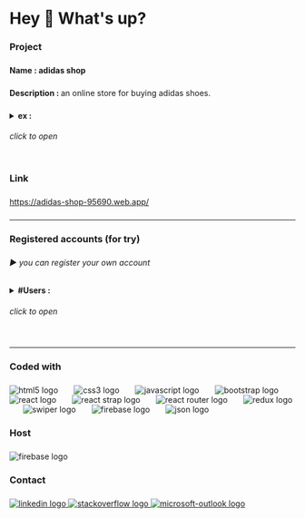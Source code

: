<h1 align="left">Hey 👋 What's up?</h1>

###

<h3 align="left">Project</h3>

###

<h4 align="left">Name : adidas shop</h4>

###

<p align="left"><b>Description : </b> an online store for buying adidas shoes.</p>

###

<details>
<summary>
<b align="left">ex :</b><h6>click to open</h6>
</summary>

<img src="./ex/1.PNG" width="400px">
<img src="./ex/2.PNG" width="400px"><br>
<img src="./ex/3.PNG" width="400px">
<img src="./ex/4.PNG" width="400px"><br>
<img src="./ex/5.PNG" width="400px">
<img src="./ex/6.PNG" width="400px"><br>
<img src="./ex/7.PNG" width="400px">
<img src="./ex/8.PNG" width="400px"><br>
<img src="./ex/9.PNG" width="265px">
<img src="./ex/10.PNG" width="265px">
<img src="./ex/11.PNG" width="265px"><br>
<img src="./ex/12.PNG" width="800px"><br>
<img src="./ex/13.PNG" width="400px">
<img src="./ex/14.PNG" width="400px"><br>
<img src="./ex/15.PNG" width="400px">
<img src="./ex/16.PNG" width="400px"><br>

</details>

###

<h3 align="left">Link</h3>

###

<a href="https://adidas-shop-95690.web.app/">https://adidas-shop-95690.web.app/</a>

###

<hr/>

###

<h3 align="left">Registered accounts (for try)</h3>

###

<h6 align="left">▶ you can register your own account</h6>

###
<p align="left">
<details>
<summary><b>#Users : </b><h6>click to open</h6></Summary>
<br>johndoe123@gmail.com<br>assassD1<br><br>randomuser456@outlook.com<br>123456Random<br><br>demoaccount123@gmail.net<br>assassD1<br><br>alexsmith999@outlook.com<br>assassD1<br><br>fakeuseralpha@xmail.net<br>Emily 1234<br><br>randommail789@yahoo.com<br>assassD1<br><br>accountfake123@gmail.net<br>assassD1<br><br>al1e5x5s999@outlook.com<br>assassD1<br><br>userfakealpha@xmail.net<br>Emily 1234<br><br>mailrandom789@yahoo.com<br>assassD1
</details>
</p>

###

<hr/>

###

<h3 align="left">Coded with</h3>

###

<div align="left">
  <img src="https://cdn.jsdelivr.net/gh/devicons/devicon/icons/html5/html5-plain-wordmark.svg" height="60" alt="html5 logo"  />
  <img width="20" />
  <img src="https://cdn.jsdelivr.net/gh/devicons/devicon/icons/css3/css3-plain-wordmark.svg" height="60" alt="css3 logo"  />
  <img width="20" />
  <img src="https://cdn.simpleicons.org/javascript/F7DF1E" height="60" alt="javascript logo"  />
  <img width="20" />
  <img src="https://cdn.jsdelivr.net/gh/devicons/devicon/icons/bootstrap/bootstrap-original.svg" height="60" alt="bootstrap logo"  />
  <img width="20" />
  <img src="https://cdn.jsdelivr.net/gh/devicons/devicon/icons/react/react-original-wordmark.svg" height="60" alt="react logo"  />
  <img width="20" />
  <img src="https://reactstrap.github.io/logo-white.svg" height="60" alt="react strap logo"  />
  <img width="20" />
  <img src="https://reactrouter.com/favicon-dark.png" height="60" alt="react router logo"  />
  <img width="20" />
  <img src="https://cdn.jsdelivr.net/gh/devicons/devicon/icons/redux/redux-original.svg" height="60" alt="redux logo"  />
  <img width="20" />
  <img src="https://swiperjs.com/images/swiper-logo.svg" height="60" alt="swiper logo"  />
  <img width="20" />
  <img src="https://cdn.simpleicons.org/firebase/FFCA28" height="60" alt="firebase logo"  />
  <img width="20" />
  <img src="https://www.json.org/favicon.png" height="60" alt="json logo"  />
</div>

###

<h3 align="left">Host</h3>

###

<div align="left">
  <img src="https://cdn.simpleicons.org/firebase/FFCA28" height="60" alt="firebase logo"  />
</div>

###

<h3 align="left">Contact</h3>

###

<div align="left">
  <a href="https://www.linkedin.com/in/mohamed-kamal-10465220a/" target="_blank">
    <img src="https://raw.githubusercontent.com/maurodesouza/profile-readme-generator/master/src/assets/icons/social/linkedin/default.svg" width="50" height="30" alt="linkedin logo"  />
  </a>
  <a href="https://stackoverflow.com/users/15161247/mohamed-kamal" target="_blank">
    <img src="https://raw.githubusercontent.com/maurodesouza/profile-readme-generator/master/src/assets/icons/social/stackoverflow/default.svg" width="50" height="30" alt="stackoverflow logo"  />
  </a>
  <a href="mailto:mhmdalshwamy@outlook.com" target="_blank">
    <img src="https://raw.githubusercontent.com/maurodesouza/profile-readme-generator/master/src/assets/icons/social/microsoft-outlook/default.svg" width="50" height="30" alt="microsoft-outlook logo"  />
  </a>
</div>

###